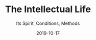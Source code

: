 ---
date: 2019-10-17
dateYear: 2019
isbn: 9780813206462
title: The Intellectual Life
subtitle: Its Spirit, Conditions, Methods
description: "This text is about intellectual life, its spirit, conditions and methods."
cover: cover-the-intellectual-life.jpeg
coverGoogle: https://books.google.com/books/content?id=sRNIEAAAQBAJ&printsec=frontcover&img=1&zoom=1&edge=curl&source=gbs_api
pageCount: 297
authors:
- A. G. Sertillanges
publishers: CUA Press
published: 1998
publishedYear: 1997
translators: Mary Ryan
favorite: true
shelves:
- non-fiction
portfolioFeature: true
---